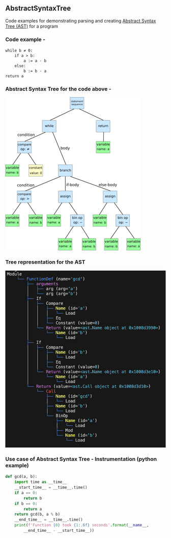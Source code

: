## AbstractSyntaxTree
Code examples for demonstrating parsing and creating [Abstract Syntax Tree (AST)](https://en.wikipedia.org/wiki/Abstract_syntax_tree) for a program

### Code example -
```
while b ≠ 0:
    if a > b:
        a := a - b
    else:
        b := b - a
return a
```

### Abstract Syntax Tree for the code above -

![Abstract syntax tree](/images/Abstract_syntax_tree.png)

### Tree representation for the AST

![Abstract syntax tree](/images/AST_Tree.png)

### Use case of Abstract Syntax Tree - Instrumentation (python example)

```python
def gcd(a, b):
    import time as __time__
    __start_time__ = __time__.time()
    if a == 0:
        return b
    if b == 0:
        return a
    return gcd(b, a % b)
    __end_time__ = __time__.time()
    print(f'Function {0} took {1:.6f} seconds'.format(__name__, 
        __end_time__ - __start_time__))
```
